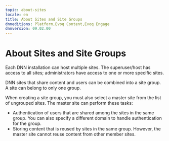 ```yaml
---
topic: about-sites
locale: en
title: About Sites and Site Groups
dnneditions: Platform,Evoq Content,Evoq Engage
dnnversion: 09.02.00
---
```


# About Sites and Site Groups

Each DNN installation can host multiple sites. The superuser/host has access to all sites; administrators have access to one or more specific sites.

DNN sites that share content and users can be combined into a site group. A site can belong to only one group.

When creating a site group, you must also select a master site from the list of ungrouped sites. The master site can perform these tasks:

*   Authentication of users that are shared among the sites in the same group. You can also specify a different domain to handle authentication for the group.
*   Storing content that is reused by sites in the same group. However, the master site cannot reuse content from other member sites.